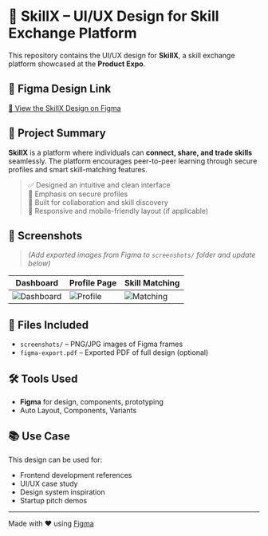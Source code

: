 # 🎨 SkillX – UI/UX Design for Skill Exchange Platform

This repository contains the UI/UX design for **SkillX**, a skill exchange platform showcased at the **Product Expo**.

## 🔗 Figma Design Link
[🔗 View the SkillX Design on Figma](https://www.figma.com/design/bfYQSe6ZI3Y08YRRGx271D/product_expo?node-id=0-1&t=RGYAK06qtLhwzm1Y-1)

## 🧠 Project Summary

**SkillX** is a platform where individuals can **connect, share, and trade skills** seamlessly. The platform encourages peer-to-peer learning through secure profiles and smart skill-matching features.

> ✅ Designed an intuitive and clean interface  
> 🔐 Emphasis on secure profiles  
> 🤝 Built for collaboration and skill discovery  
> 📱 Responsive and mobile-friendly layout (if applicable)

## 📸 Screenshots

> *(Add exported images from Figma to `screenshots/` folder and update below)*

| Dashboard | Profile Page | Skill Matching |
|-----------|--------------|----------------|
| ![Dashboard](screenshots/dashboard.png) | ![Profile](screenshots/profile.png) | ![Matching](screenshots/matching.png) |

## 📁 Files Included
- `screenshots/` – PNG/JPG images of Figma frames  
- `figma-export.pdf` – Exported PDF of full design (optional)

## 🛠️ Tools Used
- **Figma** for design, components, prototyping
- Auto Layout, Components, Variants

## 📚 Use Case
This design can be used for:
- Frontend development references
- UI/UX case study
- Design system inspiration
- Startup pitch demos

---

Made with ❤️ using [Figma](https://www.figma.com)
